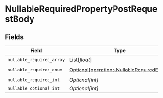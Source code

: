 # NullableRequiredPropertyPostRequestBody


## Fields

| Field                                                                                        | Type                                                                                         | Required                                                                                     | Description                                                                                  | Example                                                                                      |
| -------------------------------------------------------------------------------------------- | -------------------------------------------------------------------------------------------- | -------------------------------------------------------------------------------------------- | -------------------------------------------------------------------------------------------- | -------------------------------------------------------------------------------------------- |
| `nullable_required_array`                                                                    | List[*float*]                                                                                | :heavy_check_mark:                                                                           | N/A                                                                                          | <nil>                                                                                        |
| `nullable_required_enum`                                                                     | [Optional[operations.NullableRequiredEnum]](../../models/operations/nullablerequiredenum.md) | :heavy_check_mark:                                                                           | N/A                                                                                          | second                                                                                       |
| `nullable_required_int`                                                                      | *Optional[int]*                                                                              | :heavy_check_mark:                                                                           | N/A                                                                                          | <nil>                                                                                        |
| `nullable_optional_int`                                                                      | *Optional[int]*                                                                              | :heavy_minus_sign:                                                                           | N/A                                                                                          | 0                                                                                            |